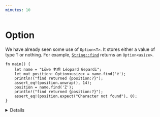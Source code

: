 ```yaml
---
minutes: 10
---
```


# Option

We have already seen some use of `Option<T>`. It stores either a value of type
`T` or nothing. For example,
[`String::find`](https://doc.rust-lang.org/stable/std/string/struct.String.html#method.find)
returns an `Option<usize>`.

```rust,editable,should_panic
fn main() {
    let name = "Löwe 老虎 Léopard Gepardi";
    let mut position: Option<usize> = name.find('é');
    println!("find returned {position:?}");
    assert_eq!(position.unwrap(), 14);
    position = name.find('Z');
    println!("find returned {position:?}");
    assert_eq!(position.expect("Character not found"), 0);
}
```

<details>

- `Option` is widely used, not just in the standard library.
- `unwrap` will return the value in an `Option`, or panic. `expect` is similar
  but takes an error message.
  - You can panic on None, but you can't "accidentally" forget to check for
    None.
  - It's common to `unwrap`/`expect` all over the place when hacking something
    together, but production code typically handles `None` in a nicer fashion.

- The "niche optimization" means that `Option<T>` often has the same size in
  memory as `T`, if there is some representation that is not a valid value of T.
  For example, a reference cannot be NULL, so `Option<&T>` automatically uses
  NULL to represent the `None` variant, and thus can be stored in the same
  memory as `&T`.

</details>
